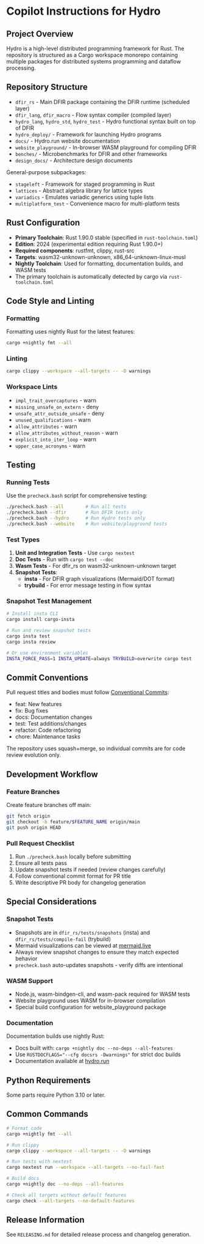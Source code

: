 # Copilot Instructions for Hydro

## Project Overview

Hydro is a high-level distributed programming framework for Rust. The repository is structured as a Cargo workspace monorepo containing multiple packages for distributed systems programming and dataflow processing.

## Repository Structure

- `dfir_rs` - Main DFIR package containing the DFIR runtime (scheduled layer)
- `dfir_lang`, `dfir_macro` - Flow syntax compiler (compiled layer)
- `hydro_lang`, `hydro_std`, `hydro_test` - Hydro functional syntax built on top of DFIR
- `hydro_deploy/` - Framework for launching Hydro programs
- `docs/` - Hydro.run website documentation
- `website_playground/` - In-browser WASM playground for compiling DFIR
- `benches/` - Microbenchmarks for DFIR and other frameworks
- `design_docs/` - Architecture design documents

General-purpose subpackages:
- `stageleft` - Framework for staged programming in Rust
- `lattices` - Abstract algebra library for lattice types
- `variadics` - Emulates variadic generics using tuple lists
- `multiplatform_test` - Convenience macro for multi-platform tests

## Rust Configuration

- **Primary Toolchain**: Rust 1.90.0 stable (specified in `rust-toolchain.toml`)
- **Edition**: 2024 (experimental edition requiring Rust 1.90.0+)
- **Required components**: rustfmt, clippy, rust-src
- **Targets**: wasm32-unknown-unknown, x86_64-unknown-linux-musl
- **Nightly Toolchain**: Used for formatting, documentation builds, and WASM tests
- The primary toolchain is automatically detected by cargo via `rust-toolchain.toml`

## Code Style and Linting

### Formatting
Formatting uses nightly Rust for the latest features:
```bash
cargo +nightly fmt --all
```

### Linting
```bash
cargo clippy --workspace --all-targets -- -D warnings
```

### Workspace Lints
- `impl_trait_overcaptures` - warn
- `missing_unsafe_on_extern` - deny
- `unsafe_attr_outside_unsafe` - deny
- `unused_qualifications` - warn
- `allow_attributes` - warn
- `allow_attributes_without_reason` - warn
- `explicit_into_iter_loop` - warn
- `upper_case_acronyms` - warn

## Testing

### Running Tests
Use the `precheck.bash` script for comprehensive testing:
```bash
./precheck.bash --all        # Run all tests
./precheck.bash --dfir       # Run DFIR tests only
./precheck.bash --hydro      # Run Hydro tests only
./precheck.bash --website    # Run website/playground tests
```

### Test Types

1. **Unit and Integration Tests** - Use `cargo nextest`
2. **Doc Tests** - Run with `cargo test --doc`
3. **Wasm Tests** - For dfir_rs on wasm32-unknown-unknown target
4. **Snapshot Tests**:
   - **insta** - For DFIR graph visualizations (Mermaid/DOT format)
   - **trybuild** - For error message testing in flow syntax

### Snapshot Test Management
```bash
# Install insta CLI
cargo install cargo-insta

# Run and review snapshot tests
cargo insta test
cargo insta review

# Or use environment variables
INSTA_FORCE_PASS=1 INSTA_UPDATE=always TRYBUILD=overwrite cargo test
```

## Commit Conventions

Pull request titles and bodies must follow [Conventional Commits](https://www.conventionalcommits.org/):
- feat: New features
- fix: Bug fixes
- docs: Documentation changes
- test: Test additions/changes
- refactor: Code refactoring
- chore: Maintenance tasks

The repository uses squash+merge, so individual commits are for code review evolution only.

## Development Workflow

### Feature Branches
Create feature branches off main:
```bash
git fetch origin
git checkout -b feature/$FEATURE_NAME origin/main
git push origin HEAD
```

### Pull Request Checklist
1. Run `./precheck.bash` locally before submitting
2. Ensure all tests pass
3. Update snapshot tests if needed (review changes carefully)
4. Follow conventional commit format for PR title
5. Write descriptive PR body for changelog generation

## Special Considerations

### Snapshot Tests
- Snapshots are in `dfir_rs/tests/snapshots` (insta) and `dfir_rs/tests/compile-fail` (trybuild)
- Mermaid visualizations can be viewed at [mermaid.live](https://mermaid.live/)
- Always review snapshot changes to ensure they match expected behavior
- `precheck.bash` auto-updates snapshots - verify diffs are intentional

### WASM Support
- Node.js, wasm-bindgen-cli, and wasm-pack required for WASM tests
- Website playground uses WASM for in-browser compilation
- Special build configuration for website_playground package

### Documentation
Documentation builds use nightly Rust:
- Docs built with: `cargo +nightly doc --no-deps --all-features`
- Use `RUSTDOCFLAGS="--cfg docsrs -Dwarnings"` for strict doc builds
- Documentation available at [hydro.run](https://hydro.run/)

## Python Requirements
Some parts require Python 3.10 or later.

## Common Commands

```bash
# Format code
cargo +nightly fmt --all

# Run clippy
cargo clippy --workspace --all-targets -- -D warnings

# Run tests with nextest
cargo nextest run --workspace --all-targets --no-fail-fast

# Build docs
cargo +nightly doc --no-deps --all-features

# Check all targets without default features
cargo check --all-targets --no-default-features
```

## Release Information
See `RELEASING.md` for detailed release process and changelog generation.
